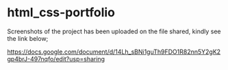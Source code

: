 # html_css-portfolio

Screenshots of the project has been uploaded on the file shared, kindly see the link below;

https://docs.google.com/document/d/14Lh_sBNi1guTh9FDO1R82nn5Y2gK2gp4brJ-497nqfo/edit?usp=sharing